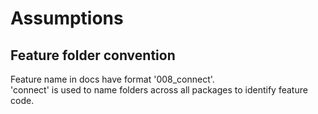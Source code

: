 # Assumptions

## Feature folder convention

Feature name in docs have format '008_connect'.  
'connect' is used to name folders across all packages to identify feature code.
